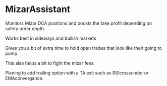# MizarAssistant
Monitors Mizar DCA positions and boosts the take profit depending on safety order depth.

Works best in sideways and bullish markets

Gives you a bit of extra time to hold open trades that look like their going to pump
 
This also helps a bit to fight the mizar fees.
 
Planing to add trailing option with a TA exit such as RSIcrossunder or EMAconvergance.
